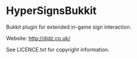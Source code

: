 HyperSignsBukkit
================

Bukkit plugin for extended in-game sign interaction.

Website: http://didz.co.uk/

See LICENCE.txt for copyright information.
